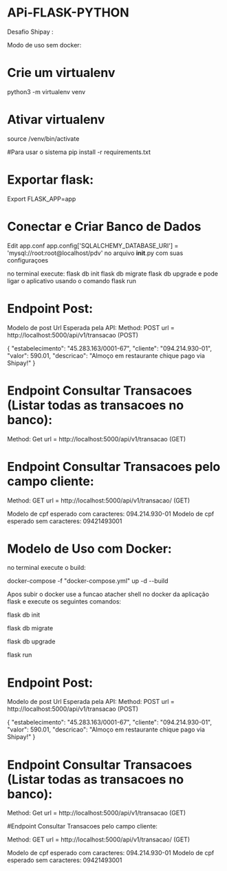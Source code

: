 # APi-FLASK-PYTHON
Desafio Shipay :

Modo de uso sem docker:

# Crie um virtualenv 
python3 -m virtualenv venv

# Ativar virtualenv
source /venv/bin/activate

#Para usar o sistema
pip install -r requirements.txt

# Exportar flask:
Export FLASK_APP=app

# Conectar e Criar Banco de Dados
Edit app.conf app.config['SQLALCHEMY_DATABASE_URI'] = 'mysql://root:root@localhost/pdv' no arquivo __init__.py com suas configuraçoes


no terminal execute:
flask db init
flask db migrate
flask db upgrade
e pode ligar o aplicativo usando o comando flask run

# Endpoint Post:
Modelo de post Url Esperada pela API:
Method: POST
url =  http://localhost:5000/api/v1/transacao (POST)

{
   "estabelecimento": "45.283.163/0001-67",
   "cliente": "094.214.930-01",
   "valor": 590.01,
   "descricao": "Almoço em restaurante chique pago via Shipay!"
}

# Endpoint Consultar Transacoes (Listar todas as transacoes no banco):

Method: Get
url =  http://localhost:5000/api/v1/transacao (GET)


# Endpoint Consultar Transacoes pelo campo  cliente:

Method: GET
url =  http://localhost:5000/api/v1/transacao<cpf>/ (GET)

Modelo de cpf esperado com caracteres: 094.214.930-01
Modelo de cpf esperado sem caracteres: 09421493001






# Modelo de Uso com Docker:

no terminal execute o build:

docker-compose -f "docker-compose.yml" up -d --build

Apos subir o docker 
use a funcao atacher shell no docker da aplicação flask e execute os seguintes comandos:

flask db init

flask db migrate

flask db upgrade

flask run






# Endpoint Post:
Modelo de post Url Esperada pela API:
Method: POST
url =  http://localhost:5000/api/v1/transacao (POST)

{
   "estabelecimento": "45.283.163/0001-67",
   "cliente": "094.214.930-01",
   "valor": 590.01,
   "descricao": "Almoço em restaurante chique pago via Shipay!"
}

# Endpoint Consultar Transacoes (Listar todas as transacoes no banco):

Method: Get
url =  http://localhost:5000/api/v1/transacao (GET)


#Endpoint Consultar Transacoes pelo campo  cliente:

Method: GET
url =  http://localhost:5000/api/v1/transacao<cpf>/ (GET)

Modelo de cpf esperado com caracteres: 094.214.930-01
Modelo de cpf esperado sem caracteres: 09421493001



